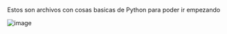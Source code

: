 Estos son archivos con cosas basicas de Python para poder ir empezando

![image](https://user-images.githubusercontent.com/93608793/177821163-3c159adb-f854-401b-bd13-7b7654642e2a.png)
